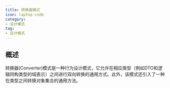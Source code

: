 ```yaml
---
title: 转换器模式
icon: laptop-code
category:
- 设计模式
tag:
- 设计模式
---
```


## 概述

转换器(Converter)模式是一种行为设计模式，它允许在相应类型（例如DTO和逻辑同构类型的域表示）之间进行双向转换的通用方式。此外，该模式还引入了一种在类型之间转换对象集合的通用方法。